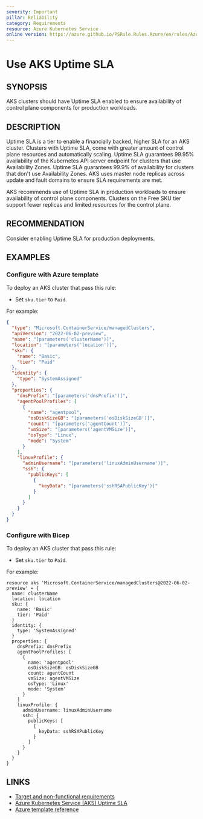 ```yaml
---
severity: Important
pillar: Reliability
category: Requirements
resource: Azure Kubernetes Service
online version: https://azure.github.io/PSRule.Rules.Azure/en/rules/Azure.AKS.UptimeSLA/
---
```


# Use AKS Uptime SLA

## SYNOPSIS

AKS clusters should have Uptime SLA enabled to ensure availability of control plane components for production workloads.

## DESCRIPTION

Uptime SLA is a tier to enable a financially backed, higher SLA for an AKS cluster.
Clusters with Uptime SLA, come with greater amount of control plane resources and automatically scaling.
Uptime SLA guarantees 99.95% availability of the Kubernetes API server endpoint for clusters that use Availability Zones.
Uptime SLA guarantees 99.9% of availability for clusters that don't use Availability Zones.
AKS uses master node replicas across update and fault domains to ensure SLA requirements are met.

AKS recommends use of Uptime SLA in production workloads to ensure availability of control plane components.
Clusters on the Free SKU tier support fewer replicas and limited resources for the control plane.

## RECOMMENDATION

Consider enabling Uptime SLA for production deployments.

## EXAMPLES

### Configure with Azure template

To deploy an AKS cluster that pass this rule:

- Set `sku.tier` to `Paid`.

For example:

```json
{
  "type": "Microsoft.ContainerService/managedClusters",
  "apiVersion": "2022-06-02-preview",
  "name": "[parameters('clusterName')]",
  "location": "[parameters('location')]",
  "sku": {
    "name": "Basic",
    "tier": "Paid"
  },
  "identity": {
    "type": "SystemAssigned"
  },
  "properties": {
    "dnsPrefix": "[parameters('dnsPrefix')]",
    "agentPoolProfiles": [
      {
        "name": "agentpool",
        "osDiskSizeGB": "[parameters('osDiskSizeGB')]",
        "count": "[parameters('agentCount')]",
        "vmSize": "[parameters('agentVMSize')]",
        "osType": "Linux",
        "mode": "System"
      }
    ],
    "linuxProfile": {
      "adminUsername": "[parameters('linuxAdminUsername')]",
      "ssh": {
        "publicKeys": [
          {
            "keyData": "[parameters('sshRSAPublicKey')]"
          }
        ]
      }
    }
  }
}
```

### Configure with Bicep

To deploy an AKS cluster that pass this rule:

- Set `sku.tier` to `Paid`.

For example:

```bicep
resource aks 'Microsoft.ContainerService/managedClusters@2022-06-02-preview' = {
  name: clusterName
  location: location
  sku: {
    name: 'Basic'
    tier: 'Paid'
  }
  identity: {
    type: 'SystemAssigned'
  }
  properties: {
    dnsPrefix: dnsPrefix
    agentPoolProfiles: [
      {
        name: 'agentpool'
        osDiskSizeGB: osDiskSizeGB
        count: agentCount
        vmSize: agentVMSize
        osType: 'Linux'
        mode: 'System'
      }
    ]
    linuxProfile: {
      adminUsername: linuxAdminUsername
      ssh: {
        publicKeys: [
          {
            keyData: sshRSAPublicKey
          }
        ]
      }
    }
  }
}
```

## LINKS

- [Target and non-functional requirements](https://docs.microsoft.com/azure/architecture/framework/resiliency/design-requirements)
- [Azure Kubernetes Service (AKS) Uptime SLA](https://docs.microsoft.com/azure/aks/uptime-sla)
- [Azure template reference](https://docs.microsoft.com/azure/templates/microsoft.containerservice/managedclusters)
